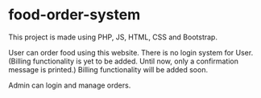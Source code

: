 # food-order-system

This project is made using PHP, JS, HTML, CSS and Bootstrap.

User can order food using this website. There is no login system for User.(Billing functionality is yet to be added. Until now, only a confirmation message is printed.)
Billing functionality will be added soon.

Admin can login and manage orders.
